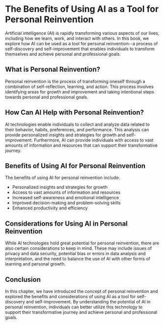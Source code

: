 The Benefits of Using AI as a Tool for Personal Reinvention
====================================================================================

Artificial intelligence (AI) is rapidly transforming various aspects of our lives, including how we learn, work, and interact with others. In this book, we explore how AI can be used as a tool for personal reinvention--a process of self-discovery and self-improvement that enables individuals to transform themselves and achieve personal and professional goals.

What is Personal Reinvention?
-----------------------------

Personal reinvention is the process of transforming oneself through a combination of self-reflection, learning, and action. This process involves identifying areas for growth and improvement and taking intentional steps towards personal and professional goals.

How Can AI Help with Personal Reinvention?
------------------------------------------

AI technologies enable individuals to collect and analyze data related to their behavior, habits, preferences, and performance. This analysis can provide personalized insights and strategies for growth and self-improvement. Furthermore, AI can provide individuals with access to vast amounts of information and resources that can support their transformative journey.

Benefits of Using AI for Personal Reinvention
---------------------------------------------

The benefits of using AI for personal reinvention include:

* Personalized insights and strategies for growth
* Access to vast amounts of information and resources
* Increased self-awareness and emotional intelligence
* Improved decision-making and problem-solving skills
* Enhanced productivity and efficiency

Considerations for Using AI in Personal Reinvention
---------------------------------------------------

While AI technologies hold great potential for personal reinvention, there are also certain considerations to keep in mind. These may include issues of privacy and data security, potential bias or errors in data analysis and interpretation, and the need to balance the use of AI with other forms of learning and personal growth.

Conclusion
----------

In this chapter, we have introduced the concept of personal reinvention and explored the benefits and considerations of using AI as a tool for self-discovery and self-improvement. By understanding the potential of AI in personal reinvention, individuals can better utilize this technology to support their transformative journey and achieve personal and professional goals.
